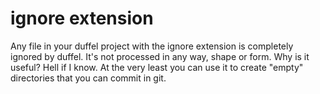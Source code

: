 # ignore extension

Any file in your duffel project with the ignore extension is completely ignored by duffel. It's not
processed in any way, shape or form. Why is it useful? Hell if I know. At the very least you can use
it to create "empty" directories that you can commit in git.
